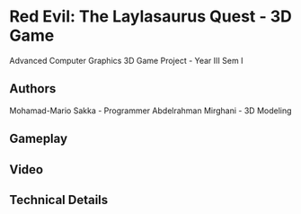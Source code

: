 # Red Evil: The Laylasaurus Quest - 3D Game
Advanced Computer Graphics 3D Game Project - Year III Sem I

## Authors

Mohamad-Mario Sakka - Programmer
Abdelrahman Mirghani - 3D Modeling

## Gameplay

## Video

## Technical Details


